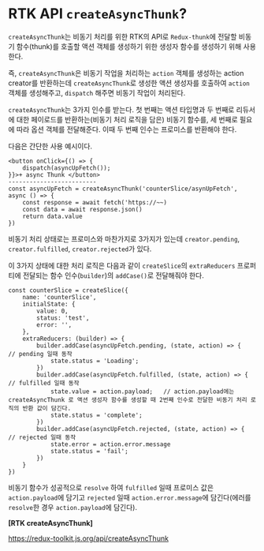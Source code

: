 # RTK API `createAsyncThunk`?

`createAsyncThunk`는 비동기 처리를 위한 RTK의 API로 `Redux-thunk`에 전달할 비동기 함수(thunk)를 호출할 액션 객체를 생성하기 위한 생성자 함수를 생성하기 위해 사용한다.

즉, `createAsyncThunk`은 비동기 작업을 처리하는 `action` 객체를 생성하는 action creator를 반환하는데 `createAsyncThunk`로 생성한 액션 생성자를 호출하여 `action` 객체를 생성해주고, `dispatch` 해주면 비동기 작업이 처리된다.

`createAsyncThunk`는 3가지 인수를 받는다. 첫 번째는 액션 타입명과 두 번째로 리듀서에 대한 페이로드를 반환하는(비동기 처리 로직을 담은) 비동기 함수를, 세 번째로 필요에 따라 옵션 객체를 전달해준다. 이때 두 번째 인수는 프로미스를 반환해야 한다.

다음은 간단한 사용 예시이다.

```
<button onClick={() => {
    dispatch(asyncUpFetch());
}}>+ async Thunk </button>
-------------------------
const asyncUpFetch = createAsyncThunk('counterSlice/asynUpFetch', async () => {
    const response = await fetch('https://~~)
    const data = await response.json()
    return data.value
})
```

비동기 처리 상태로는 프로미스와 마찬가지로 3가지가 있는데 `creator.pending`, `creator.fulfilled`, `creator.rejected`가 있다.

이 3가지 상태에 대한 처리 로직은 다음과 같이 `createSlice`의 `extraReducers` 프로퍼티에 전달되는 함수 인수(`builder`)의 `addCase()`로 전달해줘야 한다.

```
const counterSlice = createSlice({
    name: 'counterSlice',
    initialState: {
        value: 0,
        status: 'test',
        error: '',
    },
    extraReducers: (builder) => {
        builder.addCase(asyncUpFetch.pending, (state, action) => {   // pending 일때 동작
            state.status = 'Loading';
        })
        builder.addCase(asyncUpFetch.fulfilled, (state, action) => { // fulfilled 일때 동작
            state.value = action.payload;   // action.payload에는 createAsyncThunk 로 액션 생성자 함수를 생성할 때 2번째 인수로 전달한 비동기 처리 로직의 반환 값이 담긴다.
            state.status = 'complete';
        })
        builder.addCase(asyncUpFetch.rejected, (state, action) => {  // rejected 일때 동작
            state.error = action.error.message
            state.status = 'fail';
        })
    }
})
```

비동기 함수가 성공적으로 `resolve` 하여 `fulfilled` 일때 프로미스 값은 `action.payload`에 담기고 `rejected` 일때 `action.error.message`에 담긴다(에러를 `resolve`한 경우 `action.payload`에 담긴다).

**[RTK createAsyncThunk]**

https://redux-toolkit.js.org/api/createAsyncThunk

